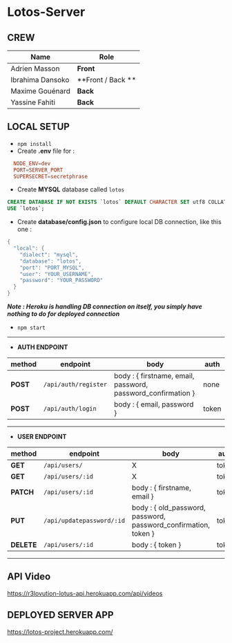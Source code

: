 # Lotos-Server

## CREW

| Name | Role |
|------|------|
| Adrien Masson | **Front** |
| Ibrahima Dansoko | **Front / Back ** |
| Maxime Gouénard | **Back** |
| Yassine Fahiti | **Back** |

## LOCAL SETUP

- `npm install`
- Create **.env** file for :
```conf
  NODE_ENV=dev
  PORT=SERVER_PORT
  SUPERSECRET=secretphrase
```
- Create **MYSQL** database called `lotos`
```sql
CREATE DATABASE IF NOT EXISTS `lotos` DEFAULT CHARACTER SET utf8 COLLATE utf8_general_ci;
USE `lotos`;
```
- Create **database/config.json** to configure local DB connection, like this one :
```java
{
  "local": {
    "dialect": "mysql",
    "database": "lotos",
    "port": "PORT_MYSQL",
    "user": "YOUR_USERNAME",
    "password": "YOUR_PASSWORD"
  }
}
```
  **_Note : Heroku is handling DB connection on itself, you simply have nothing to do for deployed connection_**
- `npm start`

---
- **AUTH ENDPOINT**

| method       | endpoint              | body                                                        |  auth |
|--------------|-----------------------|-------------------------------------------------------------|-------|
| **POST**     | `/api/auth/register ` | body : { firstname, email, password, password_confirmation } | none  |
| **POST**     | `/api/auth/login`     | body : { email, password }                                  | token |

---

- **USER ENDPOINT**

| method       | endpoint              | body                                                        |  auth |
|--------------|-----------------------|-------------------------------------------------------------|-------|
| **GET**      | `/api/users/`         | X                                                           | token |
| **GET**      | `/api/users/:id`      | X                                                           | token |
| **PATCH**    | `/api/users/:id`      | body : { firstname, email }                                 | token |
| **PUT**    | `/api/updatepassword/:id` | body : { old_password, password, password_confirmation, token }  | token |
| **DELETE**   | `/api/users/:id`       | body : { token  }                                           | token |

---

## API Video

https://r3lovution-lotus-api.herokuapp.com/api/videos

## DEPLOYED SERVER APP

https://lotos-project.herokuapp.com/
